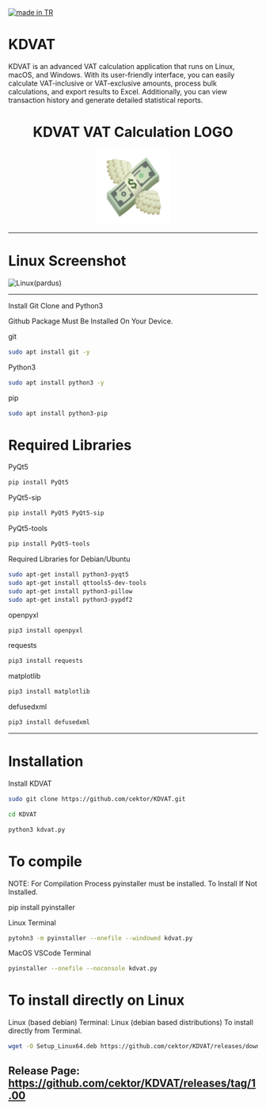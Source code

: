 <a href="#">
    <img src="https://raw.githubusercontent.com/pedromxavier/flag-badges/main/badges/TR.svg" alt="made in TR">
</a>

# KDVAT
KDVAT is an advanced VAT calculation application that runs on Linux, macOS, and Windows. With its user-friendly interface, you can easily calculate VAT-inclusive or VAT-exclusive amounts, process bulk calculations, and export results to Excel. Additionally, you can view transaction history and generate detailed statistical reports.

<h1 align="center">KDVAT VAT Calculation LOGO</h1>

<p align="center">
  <img src="kdv.png" alt="KDVAT Logo" width="150" height="150">
</p>


----------------------

# Linux Screenshot
![Linux(pardus)](screenshot/kdvat_linux.gif)  

--------------------
Install Git Clone and Python3

Github Package Must Be Installed On Your Device.

git
```bash
sudo apt install git -y
```

Python3
```bash
sudo apt install python3 -y 

```

pip
```bash
sudo apt install python3-pip

```

# Required Libraries

PyQt5
```bash
pip install PyQt5
```
PyQt5-sip
```bash
pip install PyQt5 PyQt5-sip
```

PyQt5-tools
```bash
pip install PyQt5-tools
```

Required Libraries for Debian/Ubuntu
```bash
sudo apt-get install python3-pyqt5
sudo apt-get install qttools5-dev-tools
sudo apt-get install python3-pillow
sudo apt-get install python3-pypdf2
```
openpyxl
```bash
pip3 install openpyxl
```
requests
```bash
pip3 install requests
```

matplotlib
```bash
pip3 install matplotlib
```

defusedxml
```bash
pip3 install defusedxml
```

----------------------------------


# Installation
Install KDVAT

```bash
sudo git clone https://github.com/cektor/KDVAT.git
```
```bash
cd KDVAT
```

```bash
python3 kdvat.py

```

# To compile

NOTE: For Compilation Process pyinstaller must be installed. To Install If Not Installed.

pip install pyinstaller 

Linux Terminal 
```bash
pytohn3 -m pyinstaller --onefile --windowed kdvat.py
```

MacOS VSCode Terminal 
```bash
pyinstaller --onefile --noconsole kdvat.py
```

# To install directly on Linux





Linux (based debian) Terminal: Linux (debian based distributions) To install directly from Terminal.
```bash
wget -O Setup_Linux64.deb https://github.com/cektor/KDVAT/releases/download/1.00/Setup_Linux64.deb && sudo apt install ./Setup_Linux64.deb && sudo apt-get install -f -y
```


Release Page: https://github.com/cektor/KDVAT/releases/tag/1.00
----------------------------------

